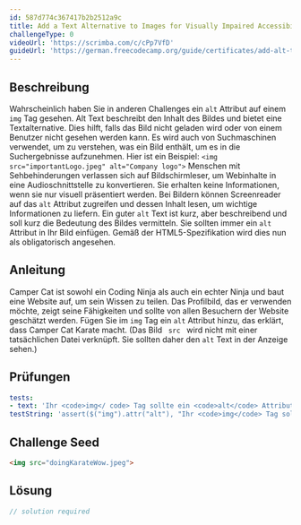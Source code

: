 ```yaml
---
id: 587d774c367417b2b2512a9c
title: Add a Text Alternative to Images for Visually Impaired Accessibility
challengeType: 0
videoUrl: 'https://scrimba.com/c/cPp7VfD'
guideUrl: 'https://german.freecodecamp.org/guide/certificates/add-alt-text-to-an-image-for-accessibility'
---
```


## Beschreibung
<section id='description'>
Wahrscheinlich haben Sie in anderen Challenges ein <code>alt</code> Attribut auf einem <code>img</code> Tag gesehen. Alt Text beschreibt den Inhalt des Bildes und bietet eine Textalternative. Dies hilft, falls das Bild nicht geladen wird oder von einem Benutzer nicht gesehen werden kann. Es wird auch von Suchmaschinen verwendet, um zu verstehen, was ein Bild enthält, um es in die Suchergebnisse aufzunehmen. Hier ist ein Beispiel: <code>&lt;img src=&quot;importantLogo.jpeg&quot; alt=&quot;Company logo&quot;&gt;</code> Menschen mit Sehbehinderungen verlassen sich auf Bildschirmleser, um Webinhalte in eine Audioschnittstelle zu konvertieren. Sie erhalten keine Informationen, wenn sie nur visuell präsentiert werden. Bei Bildern können Screenreader auf das <code>alt</code> Attribut zugreifen und dessen Inhalt lesen, um wichtige Informationen zu liefern. Ein guter <code>alt</code> Text ist kurz, aber beschreibend und soll kurz die Bedeutung des Bildes vermitteln. Sie sollten immer ein <code>alt</code> Attribut in Ihr Bild einfügen. Gemäß der HTML5-Spezifikation wird dies nun als obligatorisch angesehen.
</section>

## Anleitung
<section id='instructions'>
Camper Cat ist sowohl ein Coding Ninja als auch ein echter Ninja und baut eine Website auf, um sein Wissen zu teilen. Das Profilbild, das er verwenden möchte, zeigt seine Fähigkeiten und sollte von allen Besuchern der Website geschätzt werden. Fügen Sie im <code>img</code> Tag ein <code>alt</code> Attribut hinzu, das erklärt, dass Camper Cat Karate macht. (Das Bild <code> src </code> wird nicht mit einer tatsächlichen Datei verknüpft. Sie sollten daher den <code>alt</code> Text in der Anzeige sehen.)
</section>

## Prüfungen
<section id='tests'>

```yml
tests:
- text: 'Ihr <code>img</ code> Tag sollte ein <code>alt</code> Attribut haben und sollte nicht leer sein.'
testString: 'assert($("img").attr("alt"), "Ihr <code>img</code> Tag sollte ein <code>alt</code> Attribut haben und sollte nicht leer sein.");'

```

</section>

## Challenge Seed
<section id='challengeSeed'>

<div id='html-seed'>

```html
<img src="doingKarateWow.jpeg">
```

</div>



</section>

## Lösung
<section id='solution'>

```js
// solution required
```
</section>
